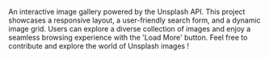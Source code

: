An interactive image gallery powered by the Unsplash API. This project showcases a responsive layout, a user-friendly search form, and a dynamic image grid. Users can explore a diverse collection of images and enjoy a seamless browsing experience with the 'Load More' button. Feel free to contribute and explore the world of Unsplash images !
